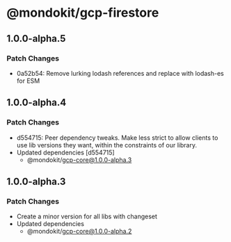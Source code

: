 # @mondokit/gcp-firestore

## 1.0.0-alpha.5

### Patch Changes

- 0a52b54: Remove lurking lodash references and replace with lodash-es for ESM

## 1.0.0-alpha.4

### Patch Changes

- d554715: Peer dependency tweaks. Make less strict to allow clients to use lib versions they want, within the constraints of our library.
- Updated dependencies [d554715]
  - @mondokit/gcp-core@1.0.0-alpha.3

## 1.0.0-alpha.3

### Patch Changes

- Create a minor version for all libs with changeset
- Updated dependencies
  - @mondokit/gcp-core@1.0.0-alpha.2
